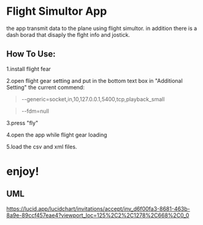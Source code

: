 # Flight Simultor App
the app transmit data to the plane using flight simultor.
in addition there is a dash borad that disaply the flght info and jostick.


## How To Use:


1.install flight fear


2.open flight gear setting and put in the bottom text box in "Additional Setting" the current commend:

 >--generic=socket,in,10,127.0.0.1,5400,tcp,playback_small
 
 > --fdm=null
    
3.press "fly"


4.open the app while flight gear loading


5.load the csv and xml files.


# enjoy!

## UML
https://lucid.app/lucidchart/invitations/accept/inv_d6f00fa3-8681-463b-8a9e-89ccf457eae4?viewport_loc=125%2C2%2C1278%2C668%2C0_0
